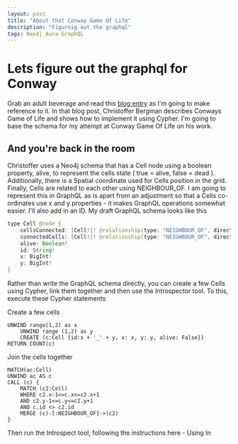 ```yaml
---
layout: post
title: "About that Conway Game Of Life"
description: "Figurnig out the graphql"
tags: Neo4j Aura GraphQL 
---
```


# Lets figure out the graphql for Conway 

Grab an adult beverage and read this [blog entry](https://medium.com/neo4j/a-cypher-game-of-life-53b5faf04caa/) as I'm going to make reference to it. In that blog post, Christoffer Bergman describes Conways Game of Life and shows how to implement it using Cypher.  I'm going to base the schema for my attempt at Conway Game Of Life on his work.

##  And you're back in the room
Christoffer uses a Neo4j schema that has a Cell node using a boolean property, alive, to represent the cells state ( true = alive, false = dead ).  Additionally, there is a Spatial coordinate used for Cells position in the grid.  Finally, Cells are related to each other using NEIGHBOUR_OF.  I am going to represent this in GraphQL as is apart from an adjustment so that a Cells co-ordinates use x and y properties - it makes GraphQL operations somewhat easier.  I'll also add in an ID. My draft GraphQL schema looks like this

```java
type Cell @node {
	cellsConnected: [Cell!]! @relationship(type: "NEIGHBOUR_OF", direction: IN)
	connectedCells: [Cell!]! @relationship(type: "NEIGHBOUR_OF", direction: OUT)
	alive: Boolean!
	id: String!
	x: BigInt!
	y: BigInt!
}
```

Rather than write the GraphQL schema directly, you can create a few  Cells using Cypher, link them together and then use the Introspector tool.  To this, execute these Cypher statements


Create a few cells
```Text
UNWIND range(1,2) as x
    UNWIND range (1,2) as y
    CREATE (c:Cell {id:x + '_' + y, x: x, y: y, alive: False})
RETURN COUNT(c)
```

Join the cells together
```Text
MATCH(ac:Cell)
UNWIND ac AS c
CALL (c) { 
    MATCH (c2:Cell)
    WHERE c2.x-1<=c.x<=c2.x+1
    AND c2.y-1<=c.y<=c2.y+1
    AND c.id <> c2.id
    MERGE (c)-[:NEIGHBOUR_OF]->(c2)
}
```

Then run the Introspect tool, following the instructions here - Using In
